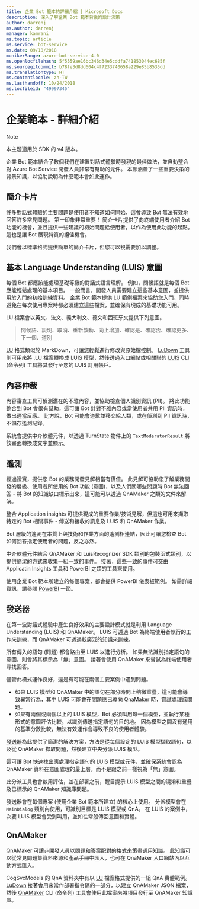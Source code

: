 ```yaml
---
title: 企業 Bot 範本的詳細介紹 | Microsoft Docs
description: 深入了解企業 Bot 範本背後的設計決策
author: darrenj
ms.author: darrenj
manager: kamrani
ms.topic: article
ms.service: bot-service
ms.date: 09/18/2018
monikerRange: azure-bot-service-4.0
ms.openlocfilehash: 5f5559ae16bc346d34e5cddfa741853044ec685f
ms.sourcegitcommit: b78fe3d8dd604c4f7233740658a229e85b8535dd
ms.translationtype: HT
ms.contentlocale: zh-TW
ms.lasthandoff: 10/24/2018
ms.locfileid: "49997345"
---
```

# <a name="enterprise-template---detailed-overview"></a>企業範本 - 詳細介紹

> [!NOTE]
> 本主題適用於 SDK 的 v4 版本。 

企業 Bot 範本結合了數個我們在建置對話式體驗時發現的最佳做法，並自動整合對 Azure Bot Service 開發人員非常有幫助的元件。 本節涵蓋了一些重要決策的背景知識，以協助說明為什麼範本會如此運作。

## <a name="introduction-card"></a>簡介卡片

許多對話式體驗的主要問題是使用者不知道如何開始，這會導致 Bot 無法有效地回答許多常見問題。 第一印象非常重要！ 簡介卡片提供了向終端使用者介紹 Bot 功能的機會，並且提供一些建議的初始問題給使用者，以作為使用此功能的起點。 這也是讓 Bot 展現特質的絕佳機會。

我們會以標準格式提供簡單的簡介卡片，但您可以視需要加以調整。

## <a name="basic-language-understanding-luis-intents"></a>基本 Language Understanding (LUIS) 意圖

每個 Bot 都應該能處理基礎等級的對話式語言理解。 例如，問候語就是每個 Bot 應能輕鬆處理的基本項目。 一般而言，開發人員需要建立這些基本意圖，並提供用於入門的初始訓練資料。 企業 Bot 範本提供 LU 範例檔案來協助您入門，同時避免在每次使用專案時都必須建立這些檔案，並確保有現成的基礎功能可用。

LU 檔案會以英文、法文、義大利文、德文和西班牙文提供下列意圖。

> 問候語、說明、取消、重新啟動、向上增加、確認是、確認否、確認更多、下一個、道別

[LU](https://github.com/Microsoft/botbuilder-tools/blob/master/packages/Ludown/docs/lu-file-format.md) 格式類似於 MarkDown，可讓您輕鬆進行修改與原始檔控制。 [LuDown](https://github.com/Microsoft/botbuilder-tools/tree/master/packages/Ludown) 工具則可用來將 .LU 檔案轉換成 LUIS 模型，然後透過入口網站或相關聯的 [LUIS](https://github.com/Microsoft/botbuilder-tools/tree/master/packages/LUIS) CLI (命令列) 工具將其發行至您的 LUIS 訂用帳戶。

## <a name="content-moderator"></a>內容仲裁

內容審查工具可偵測潛在的不雅內容，並協助檢查個人識別資訊 (PII)。 將此功能整合到 Bot 會很有幫助，這可讓 Bot 針對不雅內容或當使用者共用 PII 資訊時，做出適當反應。 比方說，Bot 可能會道歉並移交給人類，或在偵測到 PII 資訊時，不儲存遙測記錄。

系統會提供中介軟體元件，以透過 TurnState 物件上的 ```TextModeratorResult``` 將該畫面轉換成文字並顯示。

## <a name="telemetry"></a>遙測

經過證實，提供您 Bot 的業務開發見解相當有價值。 此見解可協助您了解業務開發的層級、使用者所使用的 Bot 功能 (意圖)，以及人們問哪些問題時 Bot 無法回答 - 將 Bot 的知識缺口標示出來，這可能可以透過 QnAMaker 之類的文件來解決。

整合 Application insights 可提供現成的重要作業/技術見解，但這也可用來擷取特定的 Bot 相關事件 - 傳送和接收的訊息及 LUIS 和 QnAMaker 作業。

Bot 層級的遙測在本質上與技術和作業方面的遙測相連結，因此可讓您檢查 Bot 如何回答指定使用者的問題，反之亦然。

中介軟體元件結合 QnAMaker 和 LuisRecognizer SDK 類別的包裝函式類別，以提供簡潔的方式來收集一組一致的事件。 接著，這些一致的事件可交由 Applicatin Insights 工具和 PowerBI 之類的工具來使用。

使用企業 Bot 範本所建立的每個專案，都會提供 PowerBI 儀表板範例。 如需詳細資訊，請參閱 [PowerBI](bot-builder-enterprise-template-powerbi.md) 一節。

## <a name="dispatcher"></a>發送器

在第一波對話式體驗中產生良好效果的主要設計模式就是利用 Language Understanding (LUIS) 和 QnAMaker。 LUIS 可透過 Bot 為終端使用者執行的工作來訓練，而 QnAMaker 可透過較廣泛的知識來訓練。

所有傳入的語句 (問題) 都會路由至 LUIS 以進行分析。 如果無法識別指定語句的意圖，則會將其標示為「無」意圖。 接著會使用 QnAMaker 來嘗試為終端使用者尋找回答。

儘管此模式運作良好，還是有可能在兩個主要案例中遇到問題。

- 如果 LUIS 模型和 QnAMaker 中的語句在部分時間上稍微重疊，這可能會導致異常行為，其中 LUIS 可能會在問題應已導向 QnaMaker 時，嘗試處理該問題。
- 如果有兩個或兩個以上的 LUIS 模型，Bot 必須叫用每一個模型，並執行某種形式的意圖評估比較，以識別傳送指定語句的目的地。 因為模型之間沒有通用的基準分數比較，無法有效運作會導致不良的使用者體驗。

[發送器](https://docs.microsoft.com/en-us/azure/bot-service/bot-builder-tutorial-dispatch?view=azure-bot-service-4.0&tabs=csaddref%2Ccsbotconfig)為此提供了簡潔的解決方案，方法是從每個設定的 LUIS 模型擷取語句，以及從 QnAMaker 擷取問題，然後建立中央分派 LUIS 模型。

這可讓 Bot 快速找出應處理指定語句的 LUIS 模型或元件，並確保系統會認為 QnAMaker 資料在意圖處理的最上層，而不是跟之前一樣視為「無」意圖。

此分派工具也會啟用評估，並在部署之前，醒目提示 LUIS 模型之間的混淆和重疊及已標示的 QnAMaker 知識庫問題。

發送器會在每個專案 (使用企業 Bot 範本所建立) 的核心上使用。 分派模型會在 `MainDialog` 類別內使用，可識別目標是 LUIS 模型或 QnA。 在 LUIS 的案例中，次要 LUIS 模型會受到叫用，並如往常般傳回意圖和實體。

## <a name="qnamaker"></a>QnAMaker

[QnAMaker](https://www.qnamaker.ai/) 可讓非開發人員以問題和答案配對的格式來策畫通用知識。 此知識可以從常見問題集資料來源和產品手冊中匯入，也可在 QnaMaker 入口網站內以互動方式匯入。

CogSvcModels 的 QnA 資料夾中有以 [LU](https://github.com/Microsoft/botbuilder-tools/blob/master/packages/Ludown/docs/lu-file-format.md) 檔案格式提供的一組 QnA 實體範例。 [LuDown](https://github.com/Microsoft/botbuilder-tools/tree/master/packages/Ludown) 接著會用來當作部署指令碼的一部分，以建立 QnAMaker JSON 檔案，然後 [QnAMaker](https://github.com/Microsoft/botbuilder-tools/tree/master/packages/QnAMaker) CLI (命令列) 工具會使用此檔案來將項目發行至 QnAMaker 知識庫。
